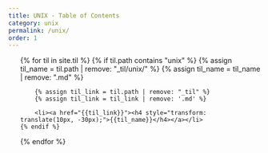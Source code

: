 ```yaml
---
title: UNIX - Table of Contents
category: unix
permalink: /unix/
order: 1
---
```


<div>
<ul>
{% for til in site.til %}
    {% if til.path contains "unix" %}
        {% assign til_name = til.path | remove: "_til/unix/" %}
        {% assign til_name = til_name | remove: ".md" %}

        {% assign til_link = til.path | remove: "_til" %}
        {% assign til_link = til_link | remove: '.md' %}

        <li><a href="{{til_link}}"><h4 style="transform: translate(10px, -30px);">{{til_name}}</h4></a></li>
    {% endif %}
{% endfor %}
<ul>
